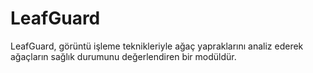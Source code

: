 # LeafGuard
LeafGuard, görüntü işleme teknikleriyle ağaç yapraklarını analiz ederek ağaçların sağlık durumunu değerlendiren bir modüldür.
